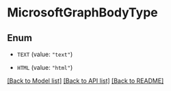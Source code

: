 # MicrosoftGraphBodyType

## Enum


* `TEXT` (value: `"text"`)

* `HTML` (value: `"html"`)


[[Back to Model list]](../README.md#documentation-for-models) [[Back to API list]](../README.md#documentation-for-api-endpoints) [[Back to README]](../README.md)


